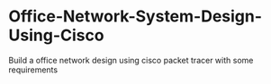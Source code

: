# Office-Network-System-Design-Using-Cisco
Build a office network design using cisco packet tracer with some requirements
